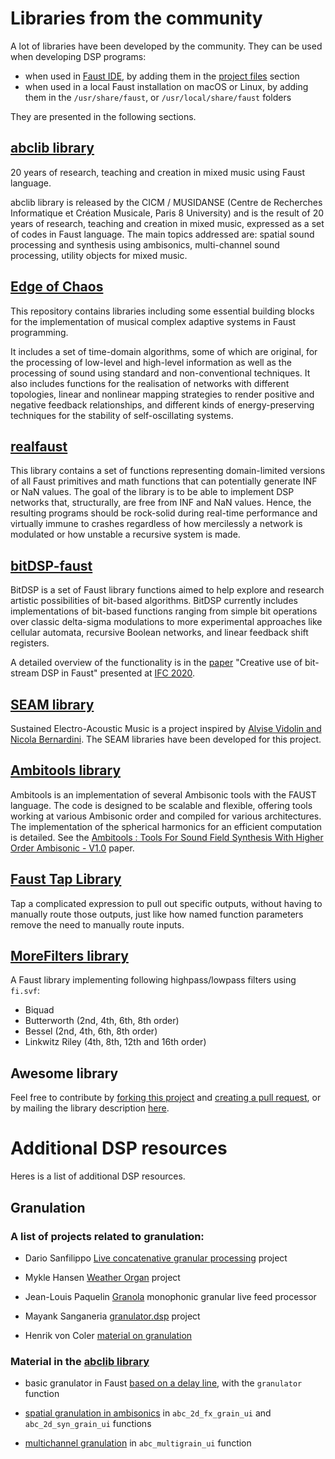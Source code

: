# Libraries from the community

A lot of libraries have been developed by the community. They can be used when developing DSP programs:

- when used in [Faust IDE](https://faustide.grame.fr), by adding them in the [project files](https://github.com/grame-cncm/faustide#project-files) section
- when used in a local Faust installation on macOS or Linux, by adding them in the `/usr/share/faust`, or `/usr/local/share/faust` folders

They are presented in the following sections. 

## [abclib library](https://github.com/alainbonardi/abclib/)

20 years of research, teaching and creation in mixed music using Faust language.

abclib library is released by the CICM / MUSIDANSE (Centre de Recherches Informatique et Création Musicale, Paris 8 University) and is the result of 20 years of research, teaching and creation in mixed music, expressed as a set of codes in Faust language. The main topics addressed are: spatial sound processing and synthesis using ambisonics, multi-channel sound processing, utility objects for mixed music.

## [Edge of Chaos](https://github.com/dariosanfilippo/edgeofchaos)

This repository contains libraries including some essential building blocks for the implementation of musical complex adaptive systems in Faust programming.

It includes a set of time-domain algorithms, some of which are original, for the processing of low-level and high-level information as well as the processing of sound using standard and non-conventional techniques. It also includes functions for the realisation of networks with different topologies, linear and nonlinear mapping strategies to render positive and negative feedback relationships, and different kinds of energy-preserving techniques for the stability of self-oscillating systems.

## [realfaust](https://github.com/dariosanfilippo/realfaust)

This library contains a set of functions representing domain-limited versions of all Faust primitives and math functions that can potentially generate INF or NaN values. The goal of the library is to be able to implement DSP networks that, structurally, are free from INF and NaN values. Hence, the resulting programs should be rock-solid during real-time performance and virtually immune to crashes regardless of how mercilessly a network is modulated or how unstable a recursive system is made.

## [bitDSP-faust](https://github.com/rottingsounds/bitDSP-faust)

BitDSP is a set of Faust library functions aimed to help explore and research artistic possibilities of bit-based algorithms. BitDSP currently includes implementations of bit-based functions ranging from simple bit operations over classic delta-sigma modulations to more experimental approaches like cellular automata, recursive Boolean networks, and linear feedback shift registers.

A detailed overview of the functionality is in the [paper](https://ifc20.sciencesconf.org/332745/document) "Creative use of bit-stream DSP in Faust" presented at [IFC 2020](https://ifc20.sciencesconf.org/).

## [SEAM library](https://github.com/s-e-a-m/faust-libraries)

Sustained Electro-Acoustic Music is a project inspired by [Alvise Vidolin and Nicola Bernardini](https://www.academia.edu/16348988/Sustainable_live_electro-acoustic_music). The SEAM libraries have been developed for this project.

## [Ambitools library](http://sekisushai.net/ambitools/)

 Ambitools is an implementation of several Ambisonic tools with the FAUST language. The code is designed to be scalable and flexible, offering tools working at various Ambisonic order and compiled for various architectures. The implementation of the spherical harmonics for an efficient computation is detailed. See the [Ambitools : Tools For Sound Field Synthesis With Higher Order Ambisonic - V1.0](https://hal.archives-ouvertes.fr/hal-03162948/document) paper. 
 
## [Faust Tap Library](https://github.com/nuchi/faust-tap-library/)
Tap a complicated expression to pull out specific outputs, without having to manually route those outputs, just like how named function parameters remove the need to manually route inputs.

## [MoreFilters library](https://codeberg.org/obsoleszenz/morefilters.lib)

A Faust library implementing following highpass/lowpass filters using `fi.svf`:

- Biquad
- Butterworth (2nd, 4th, 6th, 8th order)
- Bessel (2nd, 4th, 6th, 8th order)
- Linkwitz Riley (4th, 8th, 12th and 16th order)

## Awesome library
Feel free to contribute by [forking this project](https://docs.github.com/en/github/collaborating-with-pull-requests/working-with-forks) and [creating a pull request](https://docs.github.com/en/github/collaborating-with-pull-requests/proposing-changes-to-your-work-with-pull-requests/creating-a-pull-request), or by mailing the library description [here](mailto:research@grame.fr).

# Additional DSP resources

Heres is a list of additional DSP resources.

## Granulation

### A list of projects related to granulation:

- Dario Sanfilippo [Live concatenative granular processing](https://github.com/dariosanfilippo/concatenative_granulation) project

- Mykle Hansen [Weather Organ](https://github.com/myklemykle/weather_organ) project

- Jean-Louis Paquelin [Granola](https://github.com/jlp6k/faust-things) monophonic granular live feed processor

- Mayank Sanganeria [granulator.dsp]( https://github.com/e7mac/faust-code/blob/master/granulator.dsp) project

- Henrik von Coler [material on granulation](http://ringbuffer.org/faust/synthesis_algorithms/granular-faust-example/)

###  Material in the [abclib library](https://github.com/alainbonardi/abclib/)

- basic granulator in Faust [based on a delay line](https://github.com/alainbonardi/abclib/blob/master/faustCodes/library/mm.lib), with the `granulator` function

-  [spatial granulation in ambisonics](https://github.com/alainbonardi/abclib/blob/master/faustCodes/library/abc.lib) in `abc_2d_fx_grain_ui` and `abc_2d_syn_grain_ui` functions

-  [multichannel granulation](https://github.com/alainbonardi/abclib/blob/master/faustCodes/library/abc.lib) in `abc_multigrain_ui` function
